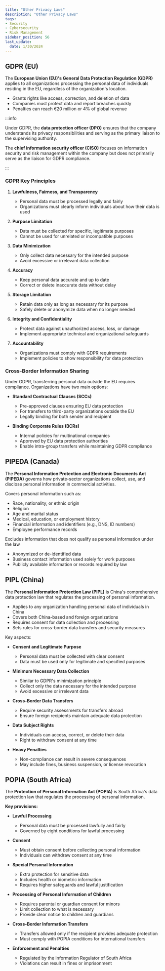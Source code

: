 ```yaml
---
title: "Other Privacy Laws"
description: "Other Privacy Laws"
tags: 
- Security
- Cybersecurity
- Risk Management
sidebar_position: 56
last_update:
  date: 1/30/2024
---
```



## GDPR (EU)

The **European Union (EU)'s General Data Protection Regulation (GDPR)** applies to all organizations processing the personal data of individuals residing in the EU, regardless of the organization's location. 

- Grants rights like access, correction, and deletion of data
- Companies must protect data and report breaches quickly
- Penalties can reach €20 million or 4% of global revenue


:::info

Under GDPR, the **data protection officer (DPO)** ensures that the company understands its privacy responsibilities and serving as the primary liaison to the supervising authority. 

The **chief information security officer (CISO)** focuses on information security and risk management within the company but does not primarily serve as the liaison for GDPR compliance.

:::

### GDPR Key Principles 

1. **Lawfulness, Fairness, and Transparency**

    - Personal data must be processed legally and fairly
    - Organizations must clearly inform individuals about how their data is used


2. **Purpose Limitation**

    - Data must be collected for specific, legitimate purposes
    - Cannot be used for unrelated or incompatible purposes

3. **Data Minimization**

    - Only collect data necessary for the intended purpose
    - Avoid excessive or irrelevant data collection

4. **Accuracy**

    - Keep personal data accurate and up to date
    - Correct or delete inaccurate data without delay

5. **Storage Limitation**

    - Retain data only as long as necessary for its purpose
    - Safely delete or anonymize data when no longer needed

6. **Integrity and Confidentiality**

    - Protect data against unauthorized access, loss, or damage
    - Implement appropriate technical and organizational safeguards

7. **Accountability**

    - Organizations must comply with GDPR requirements
    - Implement policies to show responsibility for data protection

### Cross-Border Information Sharing 

Under GDPR, transferring personal data outside the EU requires compliance. Organizations have two main options:

- **Standard Contractual Clauses (SCCs)**

  - Pre-approved clauses ensuring EU data protection
  - For transfers to third-party organizations outside the EU
  - Legally binding for both sender and recipient

- **Binding Corporate Rules (BCRs)**

  - Internal policies for multinational companies
  - Approved by EU data protection authorities
  - Enable intra-group transfers while maintaining GDPR compliance

## PIPEDA (Canada)

The **Personal Information Protection and Electronic Documents Act (PIPEDA)** governs how private-sector organizations collect, use, and disclose personal information in commercial activities.

Covers personal information such as:

- Race, nationality, or ethnic origin
- Religion
- Age and marital status
- Medical, education, or employment history
- Financial information and identifiers (e.g., DNS, ID numbers)
- Employee performance records

Excludes information that does not qualify as personal information under the law

- Anonymized or de-identified data
- Business contact information used solely for work purposes
- Publicly available information or records required by law

## PIPL (China)

The **Personal Information Protection Law (PIPL)** is China's comprehensive data protection law that regulates the processing of personal information.

- Applies to any organization handling personal data of individuals in China
- Covers both China-based and foreign organizations 
- Requires consent for data collection and processing
- Sets rules for cross-border data transfers and security measures

Key aspects: 

- **Consent and Legitimate Purpose**

  - Personal data must be collected with clear consent
  - Data must be used only for legitimate and specified purposes

- **Minimum Necessary Data Collection**

  - Similar to GDPR's minimization principle
  - Collect only the data necessary for the intended purpose
  - Avoid excessive or irrelevant data

- **Cross-Border Data Transfers**

  - Require security assessments for transfers abroad
  - Ensure foreign recipients maintain adequate data protection

- **Data Subject Rights**

  - Individuals can access, correct, or delete their data
  - Right to withdraw consent at any time

- **Heavy Penalties**

  - Non-compliance can result in severe consequences
  - May include fines, business suspension, or license revocation

## POPIA (South Africa)

The **Protection of Personal Information Act (POPIA)** is South Africa's data protection law that regulates the processing of personal information.

**Key provisions:**

- **Lawful Processing**

  - Personal data must be processed lawfully and fairly
  - Governed by eight conditions for lawful processing

- **Consent**

  - Must obtain consent before collecting personal information
  - Individuals can withdraw consent at any time

- **Special Personal Information**

  - Extra protection for sensitive data
  - Includes health or biometric information
  - Requires higher safeguards and lawful justification

- **Processing of Personal Information of Children**

  - Requires parental or guardian consent for minors
  - Limit collection to what is necessary
  - Provide clear notice to children and guardians

- **Cross-Border Information Transfers**

  - Transfers allowed only if the recipient provides adequate protection
  - Must comply with POPIA conditions for international transfers

- **Enforcement and Penalties**

  - Regulated by the Information Regulator of South Africa
  - Violations can result in fines or imprisonment













